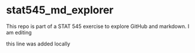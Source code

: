 # stat545_md_explorer
This repo is part of a STAT 545 exercise to explore GitHub and markdown.
I am editing

this line was added locally

